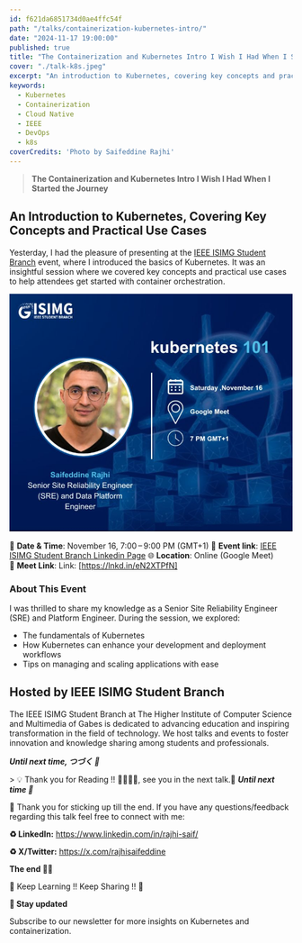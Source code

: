 ```yaml
---
id: f621da6851734d0ae4ffc54f  
path: "/talks/containerization-kubernetes-intro/"  
date: "2024-11-17 19:00:00"  
published: true  
title: "The Containerization and Kubernetes Intro I Wish I Had When I Started the Journey 🚀"  
cover: "./talk-k8s.jpeg"  
excerpt: "An introduction to Kubernetes, covering key concepts and practical use cases, presented by Saif Rajhi at the IEEE ISIMG Student Branch event."  
keywords:
  - Kubernetes
  - Containerization
  - Cloud Native
  - IEEE
  - DevOps
  - k8s
coverCredits: 'Photo by Saifeddine Rajhi'  
---
```


> **The Containerization and Kubernetes Intro I Wish I Had When I Started the Journey**

## An Introduction to Kubernetes, Covering Key Concepts and Practical Use Cases

Yesterday, I had the pleasure of presenting at the [IEEE ISIMG Student Branch](https://www.linkedin.com/in/ieee-isimg-sb-ab20922b1/) event, where I introduced the basics of Kubernetes. It was an insightful session where we covered key concepts and practical use cases to help attendees get started with container orchestration.

![Alt](./talk-k8s.jpeg)

📅 **Date &amp; Time**: November 16, 7:00 – 9:00 PM (GMT+1)
🏢 **Event link**: [IEEE ISIMG Student Branch Linkedin Page](https://www.linkedin.com/feed/update/urn:li:activity:7261708738716217344/)
🌐 **Location**: Online (Google Meet)  
🔗 **Meet Link**: Link: [https://lnkd.in/eN2XTPfN]

### About This Event

I was thrilled to share my knowledge as a Senior Site Reliability Engineer (SRE) and Platform Engineer. During the session, we explored:

- The fundamentals of Kubernetes
- How Kubernetes can enhance your development and deployment workflows
- Tips on managing and scaling applications with ease

## Hosted by IEEE ISIMG Student Branch

The IEEE ISIMG Student Branch at The Higher Institute of Computer Science and Multimedia of Gabes is dedicated to advancing education and inspiring transformation in the field of technology. We host talks and events to foster innovation and knowledge sharing among students and professionals.

**_Until next time, つづく 🎉_**

&gt; 💡 Thank you for Reading !! 🙌🏻😁📃, see you in the next talk.🤘  **_Until next time 🎉_**

🚀 Thank you for sticking up till the end. If you have any questions/feedback regarding this talk feel free to connect with me:

**♻️ LinkedIn:** https://www.linkedin.com/in/rajhi-saif/

**♻️ X/Twitter:** https://x.com/rajhisaifeddine

**The end ✌🏻**

🔰 Keep Learning !! Keep Sharing !! 🔰

**📅 Stay updated**

Subscribe to our newsletter for more insights on Kubernetes and containerization.
